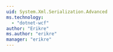 ```yaml
---
uid: System.Xml.Serialization.Advanced
ms.technology: 
  - "dotnet-wcf"
author: "Erikre"
ms.author: "erikre"
manager: "erikre"
---
```

